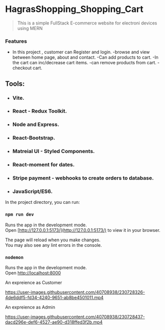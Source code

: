 # HagrasShopping_Shopping_Cart

> This is a simple FullStack E-commerce website for electroni devices using MERN

### Features

- In this project , customer can Register and login.
-browse and view between home page, about and contact.
-Can add products to cart. 
-In the cart can inc/decrease cart items. 
-can remove products from cart.
-checkout cart.

## Tools:

- ### Vite.

- ### React - Redux Toolkit.

- ### Node and Express.
- ### React-Bootstrap.

- ### Matreial UI - Styled Components.

- ### React-moment for dates.

- ### Stripe payment - webhooks to create orders to database.
- ### JavaScript/ES6.



In the project directory, you can run:

### `npm run dev`

Runs the app in the development mode.\
Open [http://127.0.0.1:5173/](http://127.0.0.1:5173/) to view it in your browser.

The page will reload when you make changes.\
You may also see any lint errors in the console.


### `nodemon`

Runs the app in the development mode.\
Open [http://localhost:8000](http://localhost:8000)


An expreience as Customer

https://user-images.githubusercontent.com/40708938/230728326-4de6ddf5-fd34-4240-9651-ab8be4501011.mp4


An expreience as Admin

https://user-images.githubusercontent.com/40708938/230728437-dacd296e-def6-4527-ae90-d318ffed3f2b.mp4

